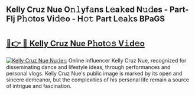## Kelly Cruz Nue O𝚗𝚕yf𝚊ns L𝚎a𝚔ed N𝚞𝚍es - Part-FIj P𝚑𝚘tos Vi𝚍𝚎o - H𝚘𝚝 Part L𝚎a𝚔s BPaGS

# <h2><a href="http://kfan23g.oniu.top/?m=Kelly+Cruz+Nue">🔗👉 🔴 Kelly Cruz Nue P𝚑ot𝚘𝚜 V𝚒d𝚎o</a></h2>

[![Kelly Cruz Nue Nu𝚍e𝚜](https://i.imgur.com/0qMVB7G.gif)](http://kfan23g.oniu.top/?m=Kelly+Cruz+Nue)
Online influencer Kelly Cruz Nue, recognized for disseminating dance and lifestyle ideas, through performances and personal vlogs. Kelly Cruz Nue's public image is marked by its open and sincere demeanor, but the complexities of his personal life remain a source of intrigue and fascination.  
